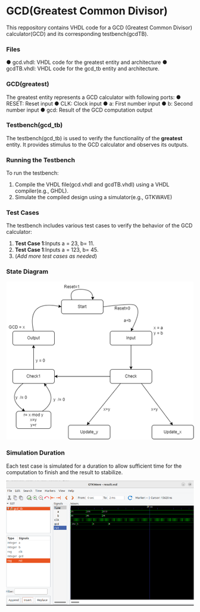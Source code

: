 # **GCD(Greatest Common Divisor)**
This reppository contains VHDL code for a GCD (Greatest Common Divisor) calculator(GCD) and its corresponding testbench(gcdTB).

### Files
 &#9679; gcd.vhdl: VHDL code for the greatest entity and architecture
 &#9679; gcdTB.vhdl: VHDL code for the gcd_tb entity and architecture.

### GCD(greatest)
The greatest entity represents a GCD calculator with following ports: 
 &#9679; RESET: Reset input
 &#9679; CLK: Clock input
 &#9679; a: First number input
 &#9679; b: Second number input
 &#9679; gcd: Result of the GCD computation output

### Testbench(gcd_tb)
The testbench(gcd_tb) is used to verify the functionality of the **greatest** entity. It provides stimulus to the GCD calculator and observes its outputs.

### Running the Testbench
To run the testbench: 

 1. Compile the VHDL file(gcd.vhdl and gcdTB.vhdl) using a VHDL compiler(e.g., GHDL).
 2. Simulate the compiled design using a simulator(e.g., GTKWAVE)

### Test Cases
The testbench includes various test cases to verify the behavior of the GCD calculator: 
 1. **Test Case 1**:Inputs a = 23, b= 11.
 1. **Test Case 1**:Inputs a = 123, b= 45.
 3. (*Add more test cases as needed*)

###  State Diagram
 ![State diagram of sequence detector](/vhdl4/GCD.drawio.png)

### Simulation Duration
 Each test case is simulated for a duration to allow  sufficient time for the computation to finish and the result to stabilize.

 ![Simulation of GCD](/vhdl4/Image_gcd.png)


